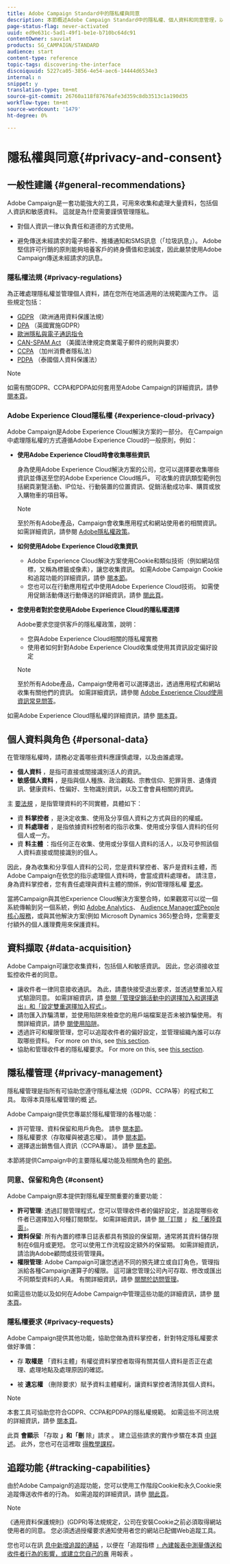 ```yaml
---
title: Adobe Campaign Standard中的隱私權與同意
description: 本節概述Adobe Campaign Standard中的隱私權、個人資料和同意管理，以及可處理這些項目的工具。
page-status-flag: never-activated
uuid: ed9e631c-5ad1-49f1-be1e-b710bc64dc91
contentOwner: sauviat
products: SG_CAMPAIGN/STANDARD
audience: start
content-type: reference
topic-tags: discovering-the-interface
discoiquuid: 5227ca05-3856-4e54-aec6-14444d6534e3
internal: n
snippet: y
translation-type: tm+mt
source-git-commit: 26760a118f87676afe3d359c8db3513c1a190d35
workflow-type: tm+mt
source-wordcount: '1479'
ht-degree: 0%

---
```



# 隱私權與同意{#privacy-and-consent}

## 一般性建議 {#general-recommendations}

Adobe Campaign是一套功能強大的工具，可用來收集和處理大量資料，包括個人資訊和敏感資料。 這就是為什麼需要謹慎管理隱私。

* 對個人資訊一律以負責任和道德的方式使用。

* 避免傳送未經請求的電子郵件、推播通知和SMS訊息（「垃圾訊息」）。 Adobe堅信許可行銷的原則能夠培養客戶的終身價值和忠誠度，因此嚴禁使用Adobe Campaign傳送未經請求的訊息。

### 隱私權法規 {#privacy-regulations}

為正確處理隱私權並管理個人資料，請在您所在地區適用的法規範圍內工作。 這些規定包括：
* [GDPR](https://ec.europa.eu/info/law/law-topic/data-protection/reform/what-does-general-data-protection-regulation-gdpr-govern_en) （歐洲通用資料保護法規）
* [DPA](https://www.gov.uk/data-protection) （英國實施GDPR）
* [歐洲隱私與電子通訊指令](https://eur-lex.europa.eu/legal-content/EN/TXT/?uri=CELEX:02002L0058-20091219)
* [CAN-SPAM Act](https://www.ftc.gov/tips-advice/business-center/guidance/can-spam-act-compliance-guide-business) （美國法律規定商業電子郵件的規則與要求）
* [CCPA](https://leginfo.legislature.ca.gov/faces/codes_displayText.xhtml?lawCode=CIV&amp;division=3.&amp;title=1.81.5。&amp;part=4。&amp;chapter=&amp;article=) （加州消費者隱私法）
* [PDPA](https://secureprivacy.ai/thailand-pdpa-summary-what-businesses-need-to-know/) （泰國個人資料保護法）

>[!NOTE]
>
>如需有關GDPR、CCPA和PDPA如何套用至Adobe Campaign的詳細資訊，請參 [閱本頁](https://helpx.adobe.com/campaign/kb/campaign-privacy-overview.html#whatisgdpr)。

### Adobe Experience Cloud隱私權 {#experience-cloud-privacy}

Adobe Campaign是Adobe Experience Cloud解決方案的一部分。 在Campaign中處理隱私權的方式遵循Adobe Experience Cloud的一般原則，例如：

* **使用Adobe Experience Cloud時會收集哪些資訊**

   身為使用Adobe Experience Cloud解決方案的公司，您可以選擇要收集哪些資訊並傳送至您的Adobe Experience Cloud帳戶。 可收集的資訊類型範例包括網頁瀏覽活動、IP位址、行動裝置的位置資訊、促銷活動成功率、購買或放入購物車的項目等。

   >[!NOTE]
   >
   >至於所有Adobe產品，Campaign會收集應用程式和網站使用者的相關資訊。 如需詳細資訊，請參閱 [Adobe隱私權政策](https://www.adobe.com/privacy/policy.html)。

* **如何使用Adobe Experience Cloud收集資訊**

   * Adobe Experience Cloud解決方案使用Cookie和類似技術（例如網站信標，又稱為標籤或像素），讓您收集資訊。 如需Adobe Campaign Cookie和追蹤功能的詳細資訊，請參 [閱本節](#tracking-capabilities)。
   * 您也可以在行動應用程式中使用Adobe Experience Cloud技術。 如需使用促銷活動傳送行動傳送的詳細資訊，請參 [閱此頁](https://helpx.adobe.com/campaign/kb/acs-mobile.html)。

* **您使用者對於您使用Adobe Experience Cloud的隱私權選擇**

   Adobe要求您提供客戶的隱私權政策，說明：

   * 您與Adobe Experience Cloud相關的隱私權實務
   * 使用者如何針對Adobe Experience Cloud收集或使用其資訊設定偏好設定
   >[!NOTE]
   >
   >至於所有Adobe產品，Campaign使用者可以選擇退出，透過應用程式和網站收集有關他們的資訊。 如需詳細資訊，請參閱 [Adobe Experience Cloud使用資訊常見問答](https://www.adobe.com/privacy/experience-cloud-usage-info-faq.html)。

如需Adobe Experience Cloud隱私權的詳細資訊，請參 [閱本頁](https://www.adobe.com/privacy/marketing-cloud.html)。

## 個人資料與角色 {#personal-data}

在管理隱私權時，請務必定義哪些資料應謹慎處理，以及由誰處理。
* **個人資料** ，是指可直接或間接識別活人的資訊。
* **敏感個人資料** ，是指與個人種族、政治觀點、宗教信仰、犯罪背景、遺傳資訊、健康資料、性偏好、生物識別資訊，以及工會會員相關的資訊。

主 [要法規](#privacy-regulations) ，是指管理資料的不同實體，具體如下：
* 資 **料掌控者** ，是決定收集、使用及分享個人資料之方式與目的的權威。
* 資 **料處理者** ，是指依據資料控制者的指示收集、使用或分享個人資料的任何個人或一方。
* 資 **料主體** ：指任何正在收集、使用或分享個人資料的活人，以及可參照該個人資料直接或間接識別的個人。

因此，身為收集和分享個人資料的公司，您是資料掌控者、客戶是資料主體，而Adobe Campaign在依您的指示處理個人資料時，會當成資料處理者。 請注意，身為資料掌控者，您有責任處理與資料主體的關係，例如管理隱私權 [要求](#privacy-requests)。

當將Campaign與其他Experience Cloud解決方案整合時，如果觀眾可以從一個系統傳輸到另一個系統，例如 [Adobe Analytics](../../audiences/using/aep-about-audience-destinations-service.md)、 [Audience Manager或People核心服務](../../integrating/using/about-campaign-analytics-integration.md)，或與其他解決方案(例如 [](../../integrating/using/sharing-audiences-with-audience-manager-or-people-core-service.md)[](../../integrating/using/working-with-campaign-standard-and-microsoft-dynamics-365.md)Microsoft Dynamics 365)整合時，您需要支付額外的個人護理費用來保護資料。

## 資料擷取 {#data-acquisition}

Adobe Campaign可讓您收集資料，包括個人和敏感資訊。 因此，您必須接收並監控收件者的同意。

* 讓收件者一律同意接收通訊。 為此，請盡快接受退出要求，並透過雙重加入程式驗證同意。 如需詳細資訊，請 [參閱「管理促銷活動中的選擇加入和選擇退出](../../audiences/using/managing-opt-in-and-opt-out-in-campaign.md)[」和「設定雙重選擇加入程式」](../../channels/using/setting-up-a-double-opt-in-process.md)。
* 請勿匯入詐騙清單，並使用陷阱來檢查您的用戶端檔案是否未被詐騙使用。 有關詳細資訊，請參 [閱使用陷阱](../../sending/using/using-traps.md)。
* 透過許可和權限管理，您可以追蹤收件者的偏好設定，並管理組織內誰可以存取哪些資料。 For more on this, see [this section](#consent).
* 協助和管理收件者的隱私權要求。 For more on this, see [this section](#privacy-requests).

## 隱私權管理 {#privacy-management}

隱私權管理是指所有可協助您遵守隱私權法規（GDPR、CCPA等）的程式和工具。 取得本頁隱私權管理的概 [述](https://helpx.adobe.com/campaign/kb/campaign-privacy-overview.html)。

Adobe Campaign提供您專屬於隱私權管理的各種功能：
* 許可管理、資料保留和用戶角色。 請參 [閱本節](#consent)。
* 隱私權要求（存取權與被遺忘權）。 請參 [閱本節](#privacy-requests)。
* 選擇退出銷售個人資訊（CCPA專屬）。 請參 [閱本節](https://helpx.adobe.com/campaign/kb/acs-privacy.html#ccpa)。

本節將提供Campaign中的主要隱私權功能及相關角色的 [範例](https://helpx.adobe.com/campaign/kb/campaign-privacy-more.html#gdprpersonasandflow)。


### 同意、保留和角色 {#consent}

Adobe Campaign原本提供對隱私權至關重要的重要功能：

* **許可管理**: 透過訂閱管理程式，您可以管理收件者的偏好設定，並追蹤哪些收件者已選擇加入何種訂閱類型。 如需詳細資訊，請參 [閱「訂閱](../../audiences/using/about-subscriptions.md) 」 [和「著陸頁面」](../../channels/using/getting-started-with-landing-pages.md)。
* **資料保留**: 所有內置的標準日誌表都具有預設的保留期，通常將其資料儲存限制在6個月或更短。 您可以使用工作流程設定額外的保留期。 如需詳細資訊，請洽詢Adobe顧問或技術管理員。
* **權限管理**: Adobe Campaign可讓您透過不同的預先建立或自訂角色，管理指派給各種Campaign運算子的權限。 這可讓您管理公司內可存取、修改或匯出不同類型資料的人員。 有關詳細資訊，請參 [閱關於訪問管理](../../administration/using/about-access-management.md)。

如需這些功能以及如何在Adobe Campaign中管理這些功能的詳細資訊，請參 [閱本頁](https://helpx.adobe.com/campaign/kb/campaign-privacy-overview.html#consent)。

### 隱私權要求 {#privacy-requests}

Adobe Campaign提供其他功能，協助您做為資料掌控者，針對特定隱私權要求做好準備：

* 存 **取權是** 「資料主體」有權從資料掌控者取得有關其個人資料是否正在處理、處理地點及處理原因的確認。

* 被 **遺忘權** （刪除要求）賦予資料主體權利，讓資料掌控者清除其個人資料。

>[!NOTE]
>
>本套工具可協助您符合GDPR、CCPA和PDPA的隱私權規範。 如需這些不同法規的詳細資訊，請參 [閱本頁](https://helpx.adobe.com/campaign/kb/campaign-privacy-overview.html#whatisgdpr)。

<!--* **GDPR** (General Data Protection Regulation) is the European Union’s (EU) privacy law that harmonizes and modernizes data protection requirements. GDPR applies to Adobe Campaign customers who hold data for Data Subjects residing in the EU.

* **CCPA** (California Consumer Privacy Act) provides California residents new rights in regards to their personal information and imposes data protection responsibilities on certain entities whom conduct business in California.

* **Thailand's PDPA** (Personal Data Protection Act) is the new privacy law that harmonizes and modernizes data protection requirements for Thailand. This regulation applies to Adobe Campaign customers who hold data for Data Subjects residing in this country.-->

此頁 **會顯示** 「存取 **」和「刪** 除」請求 [](https://helpx.adobe.com/campaign/kb/acs-privacy.html#righttoaccess)。 建立這些請求的實作步驟在本頁 [中詳述](https://helpx.adobe.com/campaign/kb/acs-privacy.html#ManagingPrivacyRequests)。 此外，您也可在這裡取 [得教學課程](https://docs.adobe.com/content/help/en/campaign-standard-learn/tutorials/privacy/privacy-overview.html)。

## 追蹤功能 {#tracking-capabilities}

由於Adobe Campaign的追蹤功能，您可以使用工作階段Cookie和永久Cookie來追蹤傳送收件者的行為。 如需追蹤的詳細資訊，請參 [閱此頁](../../sending/using/tracking-messages.md)。

>[!NOTE]
>
>《通用資料保護規則》(GDPR)等法規規定，公司在安裝Cookie之前必須取得網站使用者的同意。 您必須透過授權要求通知使用者您的網站已配備Web追蹤工具。

您也可以在訊 [息中新增追蹤的連結](../../designing/using/links.md#about-tracked-urls) ，以便在「追蹤指標 [」內建報表中測量傳送和收件者行為的影響，或建立您自己的專](../../reporting/using/tracking-indicators.md) 用報表 [](../../reporting/using/about-dynamic-reports.md)。
